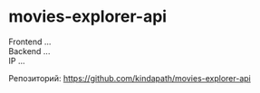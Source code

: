 # movies-explorer-api

Frontend ... <br>
Backend ... <br>
IP ... <br>

Репозиторий: https://github.com/kindapath/movies-explorer-api
